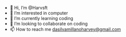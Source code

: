 - 👋 Hi, I’m @Harvsft
- 👀 I’m interested in computer 
- 🌱 I’m currently learning coding
- 💞️ I’m looking to collaborate on coding
- 📫 How to reach me dasilvamillanoharvey@gmail.com

<!---
Harvsft/Harvsft is a ✨ special ✨ repository because its `README.md` (this file) appears on your GitHub profile.
You can click the Preview link to take a look at your changes.
--->
